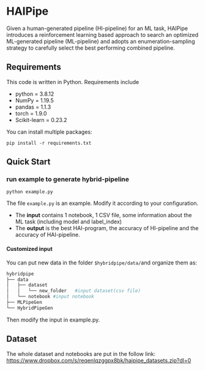 # HAIPipe

Given a human-generated pipeline (HI-pipeline) for an ML task, HAIPipe introduces a reinforcement learning based approach to search an optimized ML-generated pipeline (ML-pipeline) and adopts an enumeration-sampling strategy to carefully select the best performing combined pipeline.

## Requirements

This code is written in Python. Requirements include

- python = 3.8.12
- NumPy = 1.19.5 
- pandas = 1.1.3
- torch = 1.9.0
- Scikit-learn = 0.23.2

You can install multiple packages:

```
pip install -r requirements.txt
```



## Quick Start

### run example to generate hybrid-pipeline

```
python example.py
```

The file `example.py` is an example. Modify it according to your configuration.

- The **input** contains 1 notebook, 1 CSV file, some information about the ML task (including model and label_index)
- The **output** is the best HAI-program, the accuracy of HI-pipeline and the accuracy of HAI-pipeline.

#### Customized input

You can put new data in the folder `$hybridpipe/data/`and organize them as:

```python
hybridpipe
├── data
│   ├── dataset 
│   │   └── new_folder   #input dataset(csv file)
│   └── notebook #input notebook
├── MLPipeGen
└── HybridPipeGen
```

Then modify the input in example.py.

## Dataset

The whole dataset and notebooks are put in the follow link:
https://www.dropbox.com/s/reqenlqzggpx8bk/haipipe_datasets.zip?dl=0



